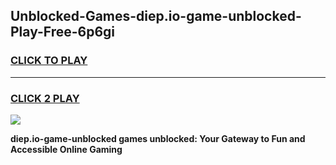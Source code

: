 
## Unblocked-Games-diep.io-game-unblocked-Play-Free-6p6gi
<h3>
<a href="https://premium76.site?title=diep.io-game-unblocked&ref=10A">CLICK TO PLAY</a></h3>
<hr>

<h3>
<a href="https://premium76.site?title=diep.io-game-unblocked&ref=10A">CLICK 2 PLAY</a>
  
</h3>

<a href="https://premium76.site?title=diep.io-game-unblocked&ref=10A"><img src="https://clearcache.store/games.png"></a>


**diep.io-game-unblocked games unblocked: Your Gateway to Fun and Accessible Online Gaming**

